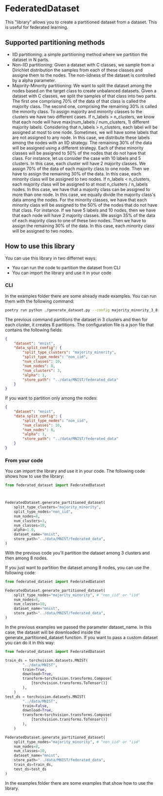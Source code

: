 # FederatedDataset

This "library" allows you to create a partitioned dataset from a dataset. This is useful for federated learning.


## Supported partitioning methods

- IID partitioning: a simple partitioning method where we partition the dataset in N parts.
- Non-IID partitioning: Given a dataset with C classes, we sample from a Dirichlet distribution the samples from each of these classes and assigne them to the nodes. 
The non-iidness of the dataset is controlled by a alpha parameter.
- Majority-Minority partitioning: We want to split the dataset among the nodes based on the target class to create unbalanced datasets. Given a dataset with C classes, 
we split the samples of that class into two parts.
The first one comprising 70% of the data of that class is
called the majority class. The second one, comprising the remaining 30% is
called the minority class. To assign majority and minority classes to the clusters
we have two different cases.
If n_labels > n_clusters, we know that each node will have
max(num_labels / num_clusters, 1) different majority labels.
Considering that n_labels > n_clusters, each label will be assigned at most to
one node. Sometimes, we will have some labels that are not assigned to any node.
In this case, we distribute these labels among the nodes with an IID strategy.
The remaining 30% of the data will be assigned using a different strategy. Each
of these minority classes will be assigned to 50% of the nodes that do not have
that class. For instance, let us consider the case with 10 labels and 5 clusters.
In this case, each cluster will have 2 majority classes. We assign 70% of the data
of each majority class to one node. Then we have to assign the remaining 30%
of the data. In this case, each minority class will be assigned to two nodes.
If n_labels < n_clusters, each majority class will be assigned to at most
n_clusters / n_labels nodes. In this case, we have that a majority class can be
assigned to more than one node. In this case, we equally divide the majority
class's data among the nodes. For the minority classes, we have that each minority
class will be assigned to the 50% of the nodes that do not have that class.
For instance. If we have 5 labels and 10 nodes, then we have that each node will
have 2 majority classes. We assign 35% of the data of each majority class to one
of these two nodes. Then we have to assign the remaining 30% of the data. In this
case, each minority class will be assigned to two nodes.

## How to use this library

You can use this library in two differnet ways:
- You can run the code to partition the dataset from CLI
- You can import the library and use it in your code

### CLI

In the examples folder there are some already made examples. You can run them with the following command:

```bash
poetry run python ./generate_dataset.py --config majority_minority_3_8.json
```

The previous command partitions the dataset in 3 clusters and then for each cluster, it creates 8 partitions. The configuration file is a json file that contains the following fields:

```json
{
    "dataset": "mnist",
    "data_split_config": {
        "split_type_clusters": "majority_minority",
        "split_type_nodes": "non_iid",
        "num_classes": 10,
        "num_nodes": 8,
        "num_clusters": 3,
        "alpha": 1,
        "store_path": "../data/MNIST/federated_data"
    }
}
```

If you want to partition only among the nodes:

```json
{
    "dataset": "mnist",
    "data_split_config": {
        "split_type_nodes": "non_iid",
        "num_classes": 10,
        "num_nodes": 8,
        "alpha": 1,
        "store_path": "../data/MNIST/federated_data"
    }
}
```

### From your code

You can import the library and use it in your code. The following code shows how to use the library:

```python
from federated_dataset import FederatedDataset



FederatedDataset.generate_partitioned_dataset(
    split_type_clusters="majority_minority",
    split_type_nodes="non_iid",
    num_nodes=8,
    num_clusters=3,
    num_classes=10,
    alpha=1.0,
    dataset_name="mnist",
    store_path="../data/MNIST/federated_data",
)
```

With the previous code you'll partition the dataset among 3 clusters and then among 8 nodes.

If you just want to partition the dataset among 8 nodes, you can use the following code:

```python
from federated_dataset import FederatedDataset

FederatedDataset.generate_partitioned_dataset(
    split_type_nodes="majority_minority", # "non_iid" or "iid"
    num_nodes=8,
    num_classes=10,
    dataset_name="mnist",
    store_path="../data/MNIST/federated_data",
)
```

In the previous examples we passed the parameter dataset_name. In this case, the dataset will be 
downloaded inside the generate_partitioned_dataset function. If you want to pass a custom dataset you can do it in this way:

```python
from federated_dataset import FederatedDataset

train_ds = torchvision.datasets.MNIST(
        "../data/MNIST",
        train=True,
        download=True,
        transform=torchvision.transforms.Compose(
            [torchvision.transforms.ToTensor()]
        ),
    )
test_ds = torchvision.datasets.MNIST(
        "../data/MNIST",
        train=False,
        download=True,
        transform=torchvision.transforms.Compose(
            [torchvision.transforms.ToTensor()]
        ),
    )

FederatedDataset.generate_partitioned_dataset(
    split_type_nodes="majority_minority", # "non_iid" or "iid"
    num_nodes=8,
    num_classes=10,
    dataset_name="mnist",
    store_path="../data/MNIST/federated_data",
    train_ds=train_ds,
    test_ds=test_ds
)
```


In the examples folder there are some examples that show how to use the library.